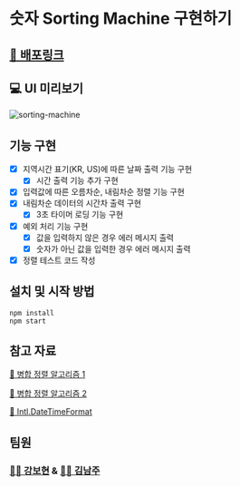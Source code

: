 # 숫자 Sorting Machine 구현하기

## [🔗 배포링크](http://bohyunkang.github.io/sorting-machine)

## 💻 UI 미리보기

![sorting-machine](https://user-images.githubusercontent.com/65386533/129767751-b30f5705-2507-4670-8671-8aac82000680.gif)


## 기능 구현

- [x] 지역시간 표기(KR, US)에 따른 날짜 출력 기능 구현
  - [x] 시간 출력 기능 추가 구현
- [x] 입력값에 따른 오름차순, 내림차순 정렬 기능 구현
- [x] 내림차순 데이터의 시간차 출력 구현
  - [x] 3초 타이머 로딩 기능 구현
- [x] 예외 처리 기능 구현
  - [x] 값을 입력하지 않은 경우 에러 메시지 출력
  - [x] 숫자가 아닌 값을 입력한 경우 에러 메시지 출력
- [x] 정렬 테스트 코드 작성

## 설치 및 시작 방법

```
npm install
npm start
```

## 참고 자료

[🔗 병합 정렬 알고리즘 1](https://blog.naver.com/namju1v/222226455895)

[🔗 병합 정렬 알고리즘 2](https://im-developer.tistory.com/134)

[🔗 Intl.DateTimeFormat](https://developer.mozilla.org/ko/docs/Web/JavaScript/Reference/Global_Objects/Intl/DateTimeFormat)

## 팀원

### [👩‍💻 강보현](https://github.com/bohyunkang) & [👩‍💻 김남주](https://github.com/skawnkk)

